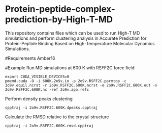 # Protein-peptide-complex-prediction-by-High-T-MD

This repository contains files which can be used to run High-T MD simulations and perform clustering analysis in Accurate Prediction for Protein-Peptide Binding Based on High-Temperature Molecular Dynamics Simulations.

#Requirements
Amber16

#Example
Run MD simulations at 600 K with RSFF2C force field
```
export CUDA_VISIBLE_DEVICES=0
pmemd.cuda -O -i 600K.2o9v.in -p 2o9v.RSFF2C.parmtop -c 2o9v.equil.ncrst -r 2o9v.RSFF2C.600K.ncrst -o 2o9v.RSFF2C.600K.out -x 2o9v.RSFF2C.600K.nc -ref 2o9v.apo.refc
```

Perform density peaks clustering
```
cpptraj -i 2o9v.RSFF2C.600K.dpeaks.cpptraj
```

Calculate the RMSD relative to the crystal structure
```
cpptraj -i 2o9v.RSFF2C.600K.rmsd.cpptraj
```
